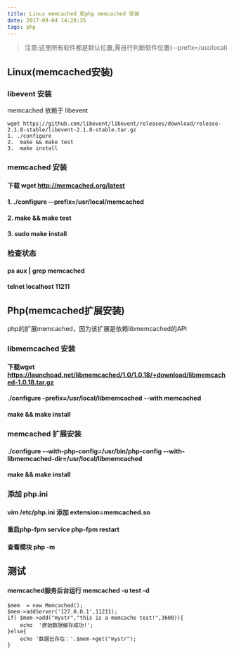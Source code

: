 ```yaml
---
title: Linux memcached 和php memcached 安装
date: 2017-09-04 14:28:35
tags: php
---
```

> 注意:这里所有软件都是默认位置,需自行判断软件位置(--prefix=/usr/local)

## Linux(memcached安装)
### libevent 安装

memcached 依赖于 libevent

```
wget https://github.com/libevent/libevent/releases/download/release-2.1.8-stable/libevent-2.1.8-stable.tar.gz
1. ./configure 
2.  make && make test
3.  make install
``` 

### memcached 安装

#### 下载  wget http://memcached.org/latest                   
#### 1.   ./configure --prefix=/usr/local/memcached           
#### 2.    make && make test                                   
#### 3.   sudo make install

### 检查状态

#### ps aux | grep memcached
#### telnet localhost 11211   

## Php(memcached扩展安装)

php的扩展memcached，因为该扩展是依赖libmemcached的API

### libmemcached 安装

#### 下载wget https://launchpad.net/libmemcached/1.0/1.0.18/+download/libmemcached-1.0.18.tar.gz
####   ./configure -prefix=/usr/local/libmemcached --with memcached
####   make  && make install 

### memcached 扩展安装

####  ./configure --with-php-config=/usr/bin/php-config --with-libmemcached-dir=/usr/local/libmemcached 
####   make && make install  

### 添加 php.ini

#### vim /etc/php.ini 添加 extension=memcached.so
#### 重启php-fpm    service php-fpm restart
####  查看模块       php -m

## 测试
#### memcached服务后台运行 memcached -u test -d

    $mem  = new Memcached();  
    $mem->addServer('127.0.0.1',11211);
    if( $mem->add("mystr","this is a memcache test!",3600)){
        echo  '原始数据缓存成功!';
    }else{
        echo '数据已存在：'.$mem->get("mystr");
    }

